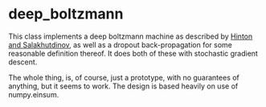 deep_boltzmann
==============
This class implements a deep boltzmann machine as described by [Hinton and Salakhutdinov][1], as well as a dropout back-propagation for some reasonable definition thereof. It does both of these with stochastic gradient descent.

The whole thing, is, of course, just a prototype, with no guarantees of anything, but it seems to work. The design is based heavily on use of numpy.einsum.


[1]: https://www.cs.toronto.edu/~hinton/absps/efficientDBM.pdf
